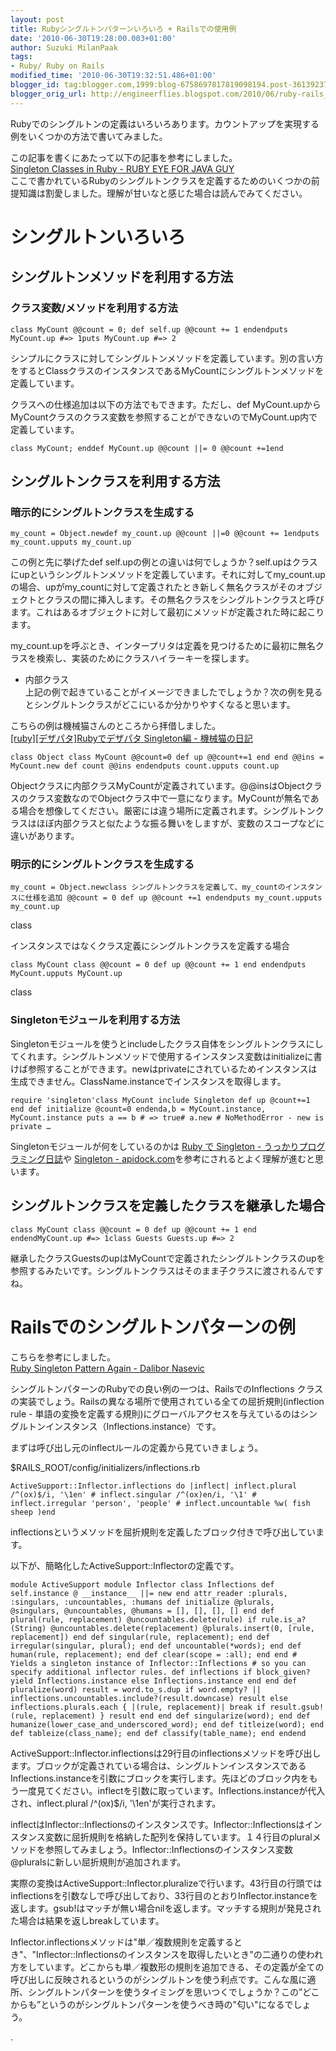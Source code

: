 ```yaml
---
layout: post
title: Rubyシングルトンパターンいろいろ + Railsでの使用例
date: '2010-06-30T19:28:00.003+01:00'
author: Suzuki MilanPaak
tags:
- Ruby/ Ruby on Rails
modified_time: '2010-06-30T19:32:51.486+01:00'
blogger_id: tag:blogger.com,1999:blog-6758697817819098194.post-3613923758859837971
blogger_orig_url: http://engineerflies.blogspot.com/2010/06/ruby-rails_3970.html
---
```


Rubyでのシングルトンの定義はいろいろあります。カウントアップを実現する例をいくつかの方法で書いてみました。  
  
  
この記事を書くにあたって以下の記事を参考にしました。  
 [Singleton Classes in Ruby - RUBY EYE FOR JAVA GUY](http://rubyeyeforthejavaguy.blogspot.com/2007/04/singleton-classes-in-ruby.html)  
ここで書かれているRubyのシングルトンクラスを定義するためのいくつかの前提知識は割愛しました。理解が甘いなと感じた場合は読んでみてください。

# シングルトンいろいろ
  
  

## シングルトンメソッドを利用する方法
  
  

### クラス変数/メソッドを利用する方法
  
  

    class MyCount @@count = 0; def self.up @@count += 1 endendputs MyCount.up #=> 1puts MyCount.up #=> 2

  
シンプルにクラスに対してシングルトンメソッドを定義しています。別の言い方をするとClassクラスのインスタンスであるMyCountにシングルトンメソッドを定義しています。  
  
  
クラスへの仕様追加は以下の方法でもできます。ただし、def MyCount.upからMyCountクラスのクラス変数を参照することができないのでMyCount.up内で定義しています。  

    class MyCount; enddef MyCount.up @@count ||= 0 @@count +=1end

  
  
  
  

## シングルトンクラスを利用する方法
  
  

### 暗示的にシングルトンクラスを生成する
  
  

    my_count = Object.newdef my_count.up @@count ||=0 @@count += 1endputs my_count.upputs my_count.up

  
  
この例と先に挙げたdef self.upの例との違いは何でしょうか？self.upはクラスにupというシングルトンメソッドを定義しています。それに対してmy\_count.upの場合、upがmy\_countに対して定義されたとき新しく無名クラスがそのオブジェクトとクラスの間に挿入します。その無名クラスをシングルトンクラスと呼びます。これはあるオブジェクトに対して最初にメソッドが定義された時に起こります。  
  
my\_count.upを呼ぶとき、インタープリタは定義を見つけるために最初に無名クラスを検索し、実装のためにクラスハイラーキーを探します。  
  
  
  
- 内部クラス  
上記の例で起きていることがイメージできましたでしょうか？次の例を見るとシングルトンクラスがどこにいるか分かりやすくなると思います。  
  
こちらの例は機械猫さんのところから拝借しました。  
 [[ruby][デザパタ]Rubyでデザパタ Singleton編 - 機械猫の日記](http://d.hatena.ne.jp/kikaineko/20060302)  
  

    class Object class MyCount @@count=0 def up @@count+=1 end end @@ins = MyCount.new def count @@ins endendputs count.upputs count.up

  
Objectクラスに内部クラスMyCountが定義されています。@@insはObjectクラスのクラス変数なのでObjectクラス中で一意になります。MyCountが無名である場合を想像してください。厳密には違う場所に定義されます。シングルトンクラスはほぼ内部クラスと似たような振る舞いをしますが、変数のスコープなどに違いがあります。  
  
  
  

### 明示的にシングルトンクラスを生成する
  
  

    my_count = Object.newclass シングルトンクラスを定義して、my_countのインスタンスに仕様を追加 @@count = 0 def up @@count +=1 endendputs my_count.upputs my_count.up

  
class   
  
インスタンスではなくクラス定義にシングルトンクラスを定義する場合  

    class MyCount class @@count = 0 def up @@count += 1 end endendputs MyCount.upputs MyCount.up

  
class   
  
  

### Singletonモジュールを利用する方法
  
  
Singletonモジュールを使うとincludeしたクラス自体をシングルトンクラスにしてくれます。シングルトンメソッドで使用するインスタンス変数はinitializeに書けば参照することができます。newはprivateにされているためインスタンスは生成できません。ClassName.instanceでインスタンスを取得します。  

    require 'singleton'class MyCount include Singleton def up @count+=1 end def initialize @count=0 endenda,b = MyCount.instance, MyCount.instance puts a == b # => true# a.new # NoMethodError - new is private …

  
  
Singletonモジュールが何をしているのかは [Ruby で Singleton - うっかりプログラミング日誌](http://d.hatena.ne.jp/gom68/20090308/1236504000)や [Singleton - apidock.com](http://apidock.com/ruby/Singleton)を参考にされるとよく理解が進むと思います。  
  
  
  

## シングルトンクラスを定義したクラスを継承した場合
  
  

    class MyCount class @@count = 0 def up @@count += 1 end endendMyCount.up #=> 1class Guests Guests.up #=> 2

  
継承したクラスGuestsのupはMyCountで定義されたシングルトンクラスのupを参照するみたいです。シングルトンクラスはそのまま子クラスに渡されるんですね。  
  
  
  
  

# Railsでのシングルトンパターンの例
  
こちらを参考にしました。  
 [Ruby Singleton Pattern Again - Dalibor Nasevic](http://dalibornasevic.com/posts/9-ruby-singleton-pattern-again)  
  
  
シングルトンパターンのRubyでの良い例の一つは、RailsでのInflections クラスの実装でしょう。Railsの異なる場所で使用されている全ての屈折規則(inflection rule - 単語の変換を定義する規則)にグローバルアクセスを与えているのはシングルトンインスタンス（Inflections.instance）です。  
  
まずは呼び出し元のinflectルールの定義から見ていきましょう。  
  
$RAILS\_ROOT/config/initializers/inflections.rb  

    ActiveSupport::Inflector.inflections do |inflect| inflect.plural /^(ox)$/i, '\1en' # inflect.singular /^(ox)en/i, '\1' # inflect.irregular 'person', 'people' # inflect.uncountable %w( fish sheep )end

  
inflectionsというメソッドを屈折規則を定義したブロック付きで呼び出しています。  
  
  
以下が、簡略化したActiveSupport::Inflectorの定義です。  

    module ActiveSupport module Inflector class Inflections def self.instance @ __instance__ ||= new end attr_reader :plurals, :singulars, :uncountables, :humans def initialize @plurals, @singulars, @uncountables, @humans = [], [], [], [] end def plural(rule, replacement) @uncountables.delete(rule) if rule.is_a?(String) @uncountables.delete(replacement) @plurals.insert(0, [rule, replacement]) end def singular(rule, replacement); end def irregular(singular, plural); end def uncountable(*words); end def human(rule, replacement); end def clear(scope = :all); end end # Yields a singleton instance of Inflector::Inflections # so you can specify additional inflector rules. def inflections if block_given? yield Inflections.instance else Inflections.instance end end def pluralize(word) result = word.to_s.dup if word.empty? || inflections.uncountables.include?(result.downcase) result else inflections.plurals.each { |(rule, replacement)| break if result.gsub!(rule, replacement) } result end end def singularize(word); end def humanize(lower_case_and_underscored_word); end def titleize(word); end def tableize(class_name); end def classify(table_name); end endend

  
ActiveSupport::Inflector.inflectionsは29行目のinflectionsメソッドを呼び出します。ブロックが定義されている場合は、シングルトンインスタンスであるInflections.instanceを引数にブロックを実行します。先ほどのブロック内をもう一度見てください。inflectを引数に取っています。Inflections.instanceが代入され、inflect.plural /^(ox)$/i, '\1en'が実行されます。  
  
inflectはInflector::Inflectionsのインスタンスです。Inflector::Inflectionsはインスタンス変数に屈折規則を格納した配列を保持しています。１４行目のpluralメソッドを参照してみましょう。Inflector::Inflectionsのインスタンス変数@pluralsに新しい屈折規則が追加されます。  
  
実際の変換はActiveSupport::Inflector.pluralizeで行います。43行目の行頭ではinflectionsを引数なしで呼び出しており、33行目のとおりInflector.instanceを返します。gsub!はマッチが無い場合nilを返します。マッチする規則が発見された場合は結果を返しbreakしています。  
  
Inflector.inflectionsメソッドは"単／複数規則を定義するとき"、"Inflector::Inflectionsのインスタンスを取得したいとき"の二通りの使われ方をしています。どこからも単／複数形の規則を追加できる、その定義が全ての呼び出しに反映されるというのがシングルトンを使う利点です。こんな風に適所、シングルトンパターンを使うタイミングを思いつくでしょうか？この”どこからも”というのがシングルトンパターンを使うべき時の"匂い"になるでしょう。  
  
  
.